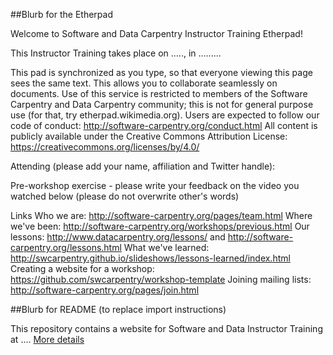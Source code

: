 ##Blurb for the Etherpad

Welcome to Software and  Data Carpentry Instructor Training Etherpad!

This Instructor Training takes place on ....., in .........

This pad is synchronized as you type, so that everyone viewing this page sees the same text. This allows you to collaborate seamlessly on documents. Use of this service is restricted to members of the Software Carpentry and Data Carpentry community; this is not for general purpose use (for that, try etherpad.wikimedia.org).
Users are expected to follow our code of conduct: http://software-carpentry.org/conduct.html  All content is publicly available under the Creative Commons Attribution License: https://creativecommons.org/licenses/by/4.0/

Attending (please add your name, affiliation and Twitter handle):
    
Pre-workshop exercise - please write your feedback on the video you watched below (please do not overwrite other's words)
    
    
Links
Who we are: http://software-carpentry.org/pages/team.html
Where we've been: http://software-carpentry.org/workshops/previous.html
Our lessons: http://www.datacarpentry.org/lessons/ and http://software-carpentry.org/lessons.html
What we've learned: http://swcarpentry.github.io/slideshows/lessons-learned/index.html
Creating a website for a workshop: https://github.com/swcarpentry/workshop-template
Joining mailing lists: http://software-carpentry.org/pages/join.html


##Blurb for README (to replace import instructions)

This repository contains a website for Software and Data Instructor Training at ....
[  More details ]( http://instructor-training-session-template.github.io/.... )
